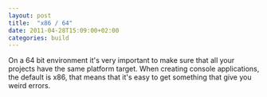 ```yaml
---
layout: post
title:  "x86 / 64"
date: 2011-04-28T15:09:00+02:00
categories: build
---
```


<div dir="ltr" style="text-align: left;" trbidi="on">
On a 64 bit environment it's very important to make sure that all your projects have the same platform target. When creating console applications, the default is x86, that means that it's easy to get something that give you weird errors.</div>
<div style="clear: both;"></div>